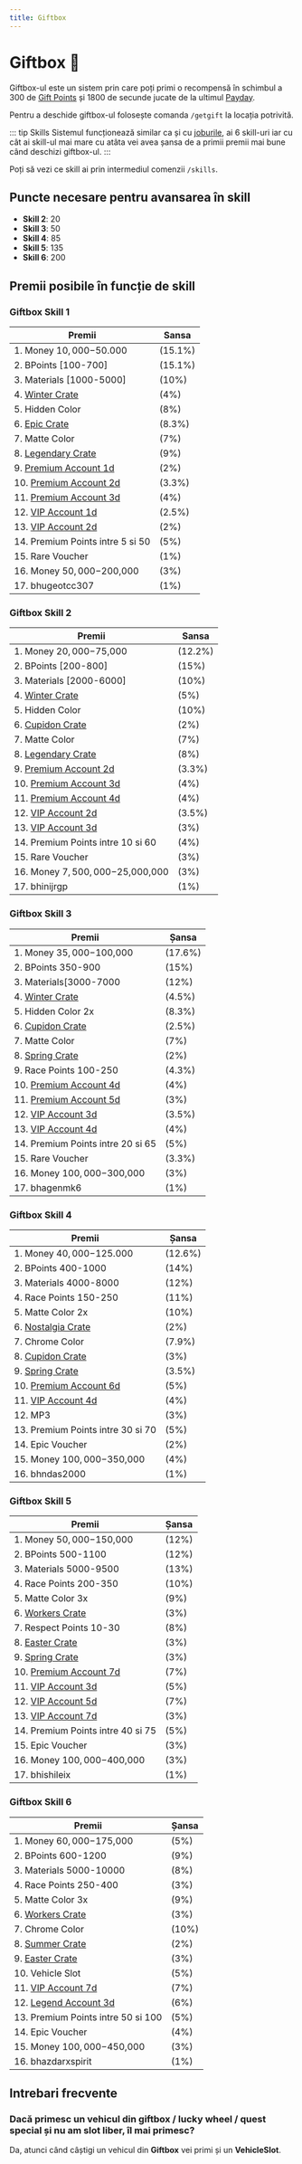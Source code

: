 ```yaml
---
title: Giftbox
---
```


# Giftbox 🎁
Giftbox-ul este un sistem prin care poți primi o recompensă în schimbul a 300 de [Gift Points](./methods.md) și 1800 de secunde jucate de la ultimul [Payday](./payday.md).

Pentru a deschide giftbox-ul folosește comanda `/getgift` la locația potrivită.

::: tip Skills
Sistemul funcționează similar ca și cu [joburile](../joburi/index.md#skill), ai 6 skill-uri iar cu cât ai skill-ul mai mare cu atâta vei avea șansa de a primii premii mai bune când deschizi giftbox-ul.
:::

Poți să vezi ce skill ai prin intermediul comenzii `/skills`.

## Puncte necesare pentru avansarea în skill
- **Skill 2**: 20
- **Skill 3**: 50
- **Skill 4**: 85
- **Skill 5**: 135
- **Skill 6**: 200

## Premii posibile în funcție de skill


### Giftbox Skill 1
| Premii                                       | Sansa         |
|----------------------------------------------|---------------|
| 1.  Money $10,000-$50.000             | (15.1%)       |
| 2.  BPoints [100-700]                         | (15.1%)       |
| 3.  Materials [1000-5000]                     | (10%)         |
| 4.  [Winter Crate](./general/crates#winter-crate-❄%EF%B8%8F)                               | (4%)          |
| 5.  Hidden Color                               | (8%)          |
| 6.  [Epic Crate](./general/crates#epic-crate-📦)                           | (8.3%)        |
| 7.  Matte Color                                | (7%)          |
| 8.  [Legendary Crate](./crates#legendary-crate-📦)                            | (9%)          |
| 9.  [Premium Account 1d](./general/account%20upgrades/premium)                         | (2%)          |
| 10. [Premium Account 2d](./general/account%20upgrades/premium)                        | (3.3%)        |
| 11. [Premium Account 3d](./general/account%20upgrades/premium)                        | (4%)          |
| 12. [VIP Account 1d](./general/account%20upgrades/vip)                            | (2.5%)        |
| 13. [VIP Account 2d](./general/account%20upgrades/vip)                            | (2%)          |
| 14. <span style="color: ##f6bfbc;">Premium Points intre 5 si 50</span>                     | (5%)          |
| 15. Rare Voucher                              | (1%)          |
| 16. Money $50,000-$200,000            | (3%)          |
| 17. bhugeotcc307                              | (1%)          |

### Giftbox Skill 2
| Premii                                       | Sansa         |
|----------------------------------------------|---------------|
| 1.  Money $20,000-$75,000             | (12.2%)       |
| 2.  BPoints [200-800]                         | (15%)         |
| 3.  Materials [2000-6000]                     | (10%)         |
| 4.  [Winter Crate](./general/crates#winter-crate-❄%EF%B8%8F)                               | (5%)          |
| 5.  Hidden Color                               | (10%)         |
| 6.  [Cupidon Crate](./general/crates#cupidon-crate-💏)                        | (2%)          |
| 7.  Matte Color                                | (7%)          |
| 8.  [Legendary Crate](./general/crates#legendary-crate-📦)                            | (8%)          |
| 9.  [Premium Account 2d](./general/account%20upgrades/premium)                         | (3.3%)        |
| 10. [Premium Account 3d](./general/account%20upgrades/premium)                        | (4%)          |
| 11. [Premium Account 4d](./general/account%20upgrades/premium)                        | (4%)          |
| 12. [VIP Account 2d](./general/account%20upgrades/vip)                            | (3.5%)        |
| 13. [VIP Account 3d](./general/account%20upgrades/vip)                            | (3%)          |
| 14. <span style="color: ##f6bfbc;">Premium Points intre 10 si 60</span>                   | (4%)          |
| 15. Rare Voucher                              | (3%)          |
| 16. Money $7,500,000-$25,000,000            | (3%)          |
| 17. bhinijrgp                                 | (1%)          |

### Giftbox Skill 3
| Premii                                       | Șansa         |
|----------------------------------------------|---------------|
| 1. Money $35,000-$100,000            | (17.6%)       |
| 2. BPoints 350-900                         | (15%)         |
| 3. Materials[3000-7000                     | (12%)         |
| 4. [Winter Crate](./general/crates#winter-crate-❄%EF%B8%8F)                               | (4.5%)        |
| 5. Hidden Color 2x                            | (8.3%)        |
| 6. [Cupidon Crate](./general/crates#cupidon-crate-💏)                              | (2.5%)        |
| 7. Matte Color                                | (7%)          |
| 8. [Spring Crate](./general/crates#spring-crate-🌹)                               | (2%)          |
| 9. Race Points 100-250                      | (4.3%)        |
| 10. [Premium Account 4d](./general/account%20upgrades/premium)                       | (4%)          |
| 11. [Premium Account 5d](./general/account%20upgrades/premium)                        | (3%)          |
| 12. [VIP Account 3d](./general/account%20upgrades/vip)                            | (3.5%)        |
| 13. [VIP Account 4d](./general/account%20upgrades/vip)                            | (4%)          |
| 14. <span style="color: ##f6bfbc;">Premium Points intre 20 si 65</span>                    | (5%)          |
| 15. Rare Voucher                              | (3.3%)        |
| 16. Money $100,000-$300,000           | (3%)          |
| 17. bhagenmk6                                 | (1%)          |

### Giftbox Skill 4
| Premii                                       | Șansa         |
|----------------------------------------------|---------------|
| 1. Money $40,000-$125.000            | (12.6%)       |
| 2. BPoints 400-1000                        | (14%)         |
| 3. Materials 4000-8000                     | (12%)         |
| 4. Race Points 150-250                      | (11%)         |
| 5. Matte Color 2x                            | (10%)         |
| 6. [Nostalgia Crate](./general/crates#nostalgia-crate-📦)                            | (2%)          |
| 7. Chrome Color                               | (7.9%)        |
| 8. [Cupidon Crate](./general/crates#cupidon-crate-💏)                              | (3%)          |
| 9. [Spring Crate](./general/crates#spring-crate-🌹)                                | (3.5%)        |
| 10. [Premium Account 6d](./general/account%20upgrades/premium)                       | (5%)          |
| 11. [VIP Account 4d](./general/account%20upgrades/vip)                           | (4%)          |
| 12. MP3                                       | (3%)          |
| 13. <span style="color: ##f6bfbc;">Premium Points intre 30 si 70</span>                    | (5%)          |
| 14. Epic Voucher                              | (2%)          |
| 15. Money $100,000-$350,000           | (4%)          |
| 16. bhndas2000                                | (1%)          |

### Giftbox Skill 5
| Premii                                       | Șansa         |
|----------------------------------------------|---------------|
| 1. Money $50,000-$150,000            | (12%)         |
| 2. BPoints 500-1100                        | (12%)         |
| 3. Materials 5000-9500                     | (13%)         |
| 4. Race Points 200-350                      | (10%)         |
| 5. Matte Color 3x                            | (9%)          |
| 6. [Workers Crate](./general/crates#workers-crate-👷)                              | (3%)          |
| 7. Respect Points 10-30                    | (8%)          |
| 8. [Easter Crate](./general/crates#easter-crate-🐇)                               | (3%)          |
| 9. [Spring Crate](./general/crates#spring-crate-🌹)                               | (3%)          |
| 10. [Premium Account 7d](./account%20upgrades/premium)                       | (7%)          |
| 11. [VIP Account 3d](./general/account%20upgrades/vip)                           | (5%)          |
| 12. [VIP Account 5d](./general/account%20upgrades/vip)                           | (7%)          |
| 13. [VIP Account 7d](./general/account%20upgrades/vip)                           | (3%)          |
| 14. <span style="color: ##f6bfbc;">Premium Points intre 40 si 75</span>                     | (5%)          |
| 15. Epic Voucher                              | (3%)          |
| 16. Money $100,000-$400,000           | (3%)          |
| 17. bhishileix                                | (1%)          |

### Giftbox Skill 6
| Premii                                       | Șansa         |
|----------------------------------------------|---------------|
| 1. Money $60,000-$175,000            | (5%)          |
| 2. BPoints 600-1200                        | (9%)          |
| 3. Materials 5000-10000                    | (8%)          |
| 4. Race Points 250-400                      | (3%)          |
| 5. Matte Color 3x                            | (9%)          |
| 6. [Workers Crate](./general/crates#workers-crate-👷)                              | (3%)          |
| 7. Chrome Color                               | (10%)         |
| 8. [Summer Crate](./general/crates#summer-crate-🌴)                                     | (2%)          |
| 9. [Easter Crate](./general/crates#easter-crate-🐇)                               | (3%)          |
| 10. Vehicle Slot                             | (5%)          |
| 11. [VIP Account 7d](./general/account%20upgrades/vip)                          | (7%)          |
| 12. [Legend Account 3d](./general/account%20upgrades/legend)                        | (6%)          |
| 13. <span style="color: ##f6bfbc;">Premium Points intre 50 si 100</span>                   | (5%)          |
| 14. Epic Voucher                              | (4%)          |
| 15. Money $100,000-$450,000           | (3%)          |
| 16. bhazdarxspirit                            | (1%)          |

## Intrebari frecvente

### Dacă primesc un vehicul din giftbox / lucky wheel / quest special și nu am slot liber, îl mai primesc?
Da, atunci când câștigi un vehicul din **Giftbox** vei primi și un **VehicleSlot**.



